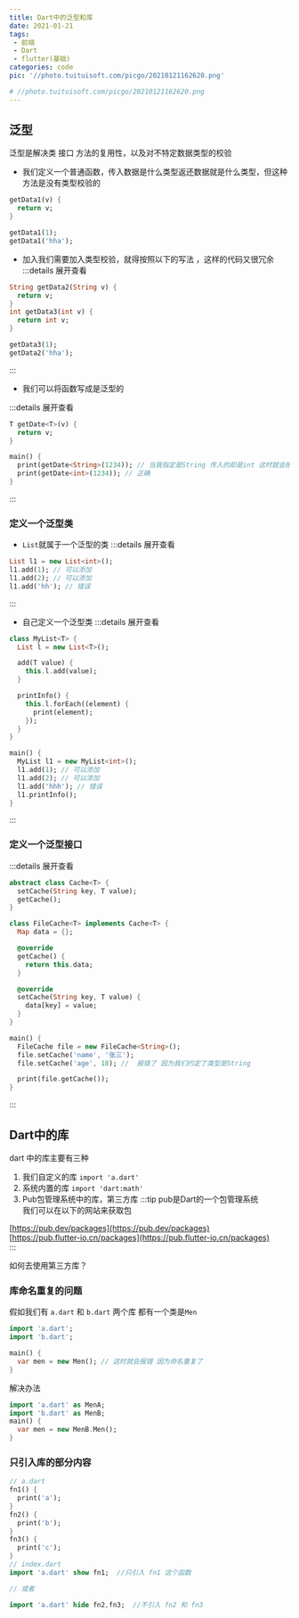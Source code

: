 ```yaml
---
title: Dart中的泛型和库
date: 2021-01-21
tags:
 - 前端
 - Dart
 - flutter(基础)
categories: code
pic: '//photo.tuituisoft.com/picgo/20210121162620.png'

# //photo.tuituisoft.com/picgo/20210121162620.png
---
```



## 泛型
泛型是解决类 接口 方法的复用性，以及对不特定数据类型的校验

- 我们定义一个普通函数，传入数据是什么类型返还数据就是什么类型，但这种方法是没有类型校验的
```dart
getData1(v) {
  return v;
}

getData1(1); 
getData1('hha'); 
```
- 加入我们需要加入类型校验，就得按照以下的写法 ，这样的代码又很冗余
:::details 展开查看
```dart
String getData2(String v) {
  return v;
}
int getData3(int v) {
  return int v;
}

getData3(1); 
getData2('hha'); 
```
:::
- 我们可以将函数写成是泛型的

:::details 展开查看
```dart
T getDate<T>(v) {
  return v;
}

main() {
  print(getDate<String>(1234)); // 当我指定是String 传入的却是int 这时就会报错
  print(getDate<int>(1234)); // 正确
}
```

:::
###  定义一个泛型类
- `List`就属于一个泛型的类
:::details 展开查看

```dart
List l1 = new List<int>();
l1.add(1); // 可以添加
l1.add(2); // 可以添加
l1.add('hh'); // 错误
```
:::
- 自己定义一个泛型类
:::details 展开查看
```dart
class MyList<T> {
  List l = new List<T>();

  add(T value) {
    this.l.add(value);
  }

  printInfo() {
    this.l.forEach((element) {
      print(element);
    });
  }
}

main() {
  MyList l1 = new MyList<int>();
  l1.add(1); // 可以添加
  l1.add(2); // 可以添加
  l1.add('hhh'); // 错误
  l1.printInfo();
}
```
:::

###  定义一个泛型接口

:::details 展开查看
```dart
abstract class Cache<T> {
  setCache(String key, T value);
  getCache();
}

class FileCache<T> implements Cache<T> {
  Map data = {};

  @override
  getCache() {
    return this.data;
  }

  @override
  setCache(String key, T value) {
    data[key] = value;
  }
}

main() {
  FileCache file = new FileCache<String>();
  file.setCache('name', '张三');
  file.setCache('age', 18); //  报错了 因为我们约定了类型是String

  print(file.getCache());
}

```
:::

## Dart中的库

dart 中的库主要有三种
1. 我们自定义的库 `import 'a.dart'`
2. 系统内置的库 `import 'dart:math'`
3. Pub包管理系统中的库，第三方库
:::tip
pub是Dart的一个包管理系统 <br>
我们可以在以下的网站来获取包 <br>

[https://pub.dev/packages](https://pub.dev/packages) <br>
[https://pub.flutter-io.cn/packages](https://pub.flutter-io.cn/packages) <br>
:::

如何去使用第三方库？


###  库命名重复的问题

假如我们有 `a.dart` 和 `b.dart` 两个库 都有一个类是`Men`

```dart
import 'a.dart';
import 'b.dart';

main() {
  var men = new Men(); // 这时就会报错 因为命名重复了
}

```
解决办法

```dart
import 'a.dart' as MenA;
import 'b.dart' as MenB;
main() {
  var men = new MenB.Men(); 
}
```

### 只引入库的部分内容

```dart
// a.dart
fn1() {
  print('a');
}
fn2() {
  print('b');
}
fn3() {
  print('c');
}
// index.dart 
import 'a.dart' show fn1;  //只引入 fn1 这个函数

// 或者

import 'a.dart' hide fn2,fn3;  //不引入 fn2 和 fn3

```